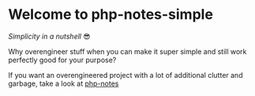 # Welcome to php-notes-simple
*Simplicity in a nutshell* 😎

Why overengineer stuff when you can make it super simple and still work perfectly good for your purpose?

If you want an overengineered project with a lot of additional clutter and garbage, take a look at [php-notes](https:\/\/github.com\/Darknetzz\/php-notes)
